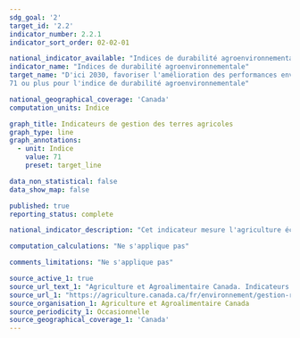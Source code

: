 ```yaml
---
sdg_goal: '2'
target_id: '2.2'
indicator_number: 2.2.1
indicator_sort_order: 02-02-01

national_indicator_available: "Indices de durabilité agroenvironnementale"
indicator_name: "Indices de durabilité agroenvironnementale"
target_name: "D'ici 2030, favoriser l'amélioration des performances environnementales du secteur agricole en obtenant un score de 
71 ou plus pour l'indice de durabilité agroenvironnementale"

national_geographical_coverage: 'Canada'
computation_units: Indice

graph_title: Indicateurs de gestion des terres agricoles
graph_type: line
graph_annotations:
  - unit: Indice
    value: 71
    preset: target_line

data_non_statistical: false
data_show_map: false

published: true
reporting_status: complete

national_indicator_description: "Cet indicateur mesure l'agriculture écologiquement durable au Canada à l'aide d'indicateurs. Agriculture et Agroalimentaire Canada a développé un groupe d'indicateurs agroenvironnementaux basé sur la science qui intègre de l'information sur les sols, le climat et la topographie avec des statistiques sur l'utilisation des terres et de la gestion des cultures et du bétail. Les indices sont divisés en cinq « classes de santé », définies comme suit: 80-100 Souhaitable; 60-79 Bon; 40-59 Moyen; 20-39 Médiocre; 0-19 À risque."

computation_calculations: "Ne s'applique pas"

comments_limitations: "Ne s'applique pas"

source_active_1: true
source_url_text_1: "Agriculture et Agroalimentaire Canada. Indicateurs agroenvironnementaux"
source_url_1: "https://agriculture.canada.ca/fr/environnement/gestion-ressources/indicateurs"
source_organisation_1: Agriculture et Agroalimentaire Canada
source_periodicity_1: Occasionnelle
source_geographical_coverage_1: 'Canada'
---
```

